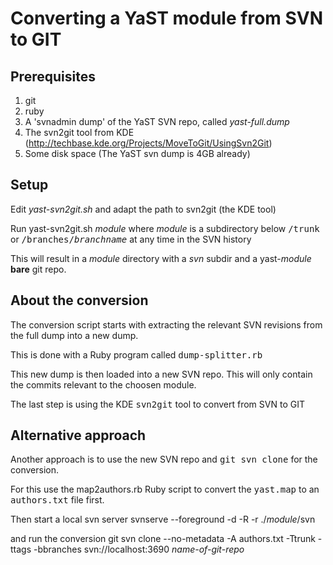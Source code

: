 # Converting a YaST module from SVN to GIT #

## Prerequisites ##

1. git
2. ruby
3. A 'svnadmin dump' of the YaST SVN repo, called *yast-full.dump*
4. The svn2git tool from KDE (http://techbase.kde.org/Projects/MoveToGit/UsingSvn2Git)
5. Some disk space (The YaST svn dump is 4GB already)

## Setup ##

Edit *yast-svn2git.sh* and adapt the path to svn2git (the KDE tool)

Run
    yast-svn2git.sh *module*
where *module* is a subdirectory below <tt>/trunk</tt> or
<tt>/branches/*branchname*</tt> at any time in the SVN history

This will result in a *module* directory with a *svn*
subdir and a yast-*module* **bare** git repo.

## About the conversion ##

The conversion script starts with extracting the relevant SVN
revisions from the full dump into a new dump.

This is done with a Ruby program called <tt>dump-splitter.rb</tt>

This new dump is then loaded into a new SVN repo. This will only
contain the commits relevant to the choosen module.

The last step is using the KDE <tt>svn2git</tt> tool to convert from SVN to GIT

## Alternative approach ##

Another approach is to use the new SVN repo and <tt>git svn clone</tt> for
the conversion.

For this use the map2authors.rb Ruby script to convert the
<tt>yast.map</tt> to an <tt>authors.txt</tt> file first.

Then start a local svn server
    svnserve --foreground -d -R -r ./*module*/svn
  
and run the conversion
    git svn clone --no-metadata -A authors.txt -Ttrunk -ttags -bbranches svn://localhost:3690 *name-of-git-repo*
